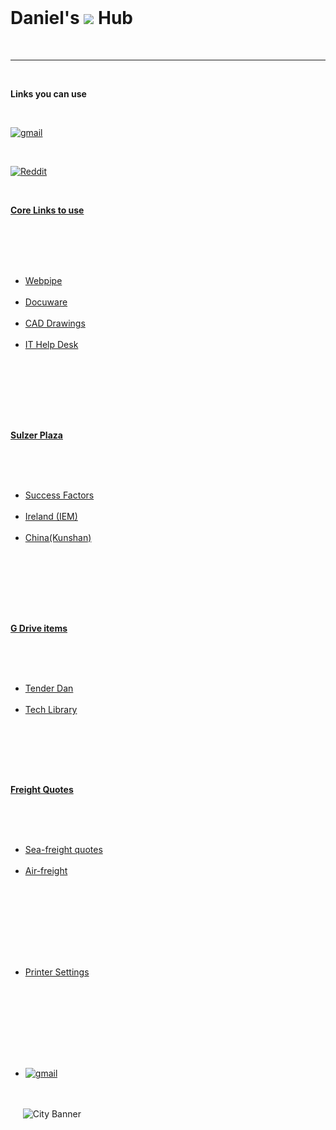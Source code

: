 <!doctype html>
<html>
<style>
body   {background-color:#bbc8be;   }
h1#title   {text-align:center;   font-family:gungsuh;   }
p#titlep  {text-align:center;   box-shadow: #66717F 0px 5px 29px -5px;   margin: auto;   position: absolute;   top: 1; left: 0; bottom: 10; right: 0;   background-color:#e5e5e5;width:20%;   }
p#titleleft  {text-align:center;   box-shadow: #66717F 0px 5px 29px -5px;   margin: auto;   position: absolute;   width: 7.5%;   height: 2.5%;   left: 365px;   top: 275px;   background-color:#e5e5e5;   }
p#titleright  {text-align:center;   box-shadow: #66717F 0px 5px 29px -5px;   margin: auto;   position: absolute;   width: 7.5%;   height: 2.5%;   right: 366px;   top: 275px;   background-color:#e5e5e5;   }
p#coretitle  {text-align:center;   box-shadow: #66717F 0px 5px 29px -5px;   margin: auto;   position: absolute;   width: 7.5%;   height: 2.5%;   right: 950px;   top: 145px;   background-color:#e5e5e5;   }
p#bottitle  {text-align:center;    box-shadow: #66717F 0px 5px 29px -5px;    margin: auto;    position: absolute;    width:7.5%;    height: 2.5%;    right:950px;    top:455px;    background-color:#e5e5e5;    }      
.label   {   display: block;   height: 600px;   width: 320px;   margin: auto;   position: absolute;   top: -3.5%; left: 0; bottom: 0; right: 0.5%;   }
.content   {   background-color: #E5E5E5;   box-shadow: #66717F 0px 5px 29px -5px;   position: relative;   overflow: hidden;   width: 100%;   float: left;   display: inline-block;   z-index: 10;   background-color:#e5e5e5;   }
#banner   {   position: absolute;    top: 650px;    left: 0px;    right: 0px;    width: 100%;    height: 200px;   }
.addcontentleft  {   background-color: #E5E5E5;   box-shadow: #66717F 0px 5px 29px -5px;   position: relative;   overflow: hidden;   width: 15%;   float: left;   left: 300px;   top: 210px;   display: block;   z-index: 10;   background-color:#e5e5e5;   }
.addcontentright {   background-color: #E5E5E5;   box-shadow: #66717F 0px 5px 29px -5px;   overflow: hidden;   position: relative;   width: 15%;   float: right;   right: 300px;   top: 210px;   display: block;   z-index: 10;   background-color:#e5e5e5;   }
.addcontentbot  {     background-color: #E5E5E5;     box-shadow: #66717F 0px 5px 29px -5px;     position: relative;     overflow: hidden;     width: 16%;     float: left;     left: 535px;     top: 390px;     display: block;     z-index: 10;     background-color:#e5e5e5;     }              .contentprinter  {     background-color: #E5E5E5;     box-shadow: #66717F 0px 5px 29px -5px;     position: relative;     overflow: hidden;     width: 10%;     float: left;     left: -550px;     top: 800px;     display: block;     z-index: 10;     background-color:#e5e5e5;     }                    #gmail    {     position: absolute;     top: 900px;     left: 1800px;     width: 1.75%;     height: 30px;     } 
#news    {     position: absolute;     top: 900px;     left: 1850px;     width: 1.75%;     height: 30px;     }
#reddit    {     position: absolute;     top: 1px;     left: 1995px;     width: 1.25%;     height: 20px;     }     
a:hover  {background-color: powderblue;   }       .titlefun  {text-align:right;    box-shadow: #66717F 0px 5px 29px -5px;    margin: auto;    position: absolute;    top: 0; left: 0; bottom: 10; right: 10;    background-color:#e5e5e5;width:20%;    }
</style>
<head> <title>Daniel's Sulzer Hub</title>
</head>
<body>
 <h1 id="title"> Daniel's <a href="https://www.sulzer.com/"><img src="https://www.sulzer.com/-/media/project/sulzerevolution/sulzer.ashx?h=24&w=143&hash=B81BF3FCDC12710D85677B624E2AD02DC319CFCC"></a> Hub</h1>  <hr> <p id="titlep"><b>Links you can use</b></p>
 <p><a href="https://mail.google.com/mail/u/0/#inbox" target="_blank"><img src="C:\Users\hoardan\Desktop\pngs html\gmail.png" id="gmail" alt="gmail"></a></p> <p><a href="http://www.reddit.com/r/askreddit/" target="_blank"><img src="C:\Users\hoardan\Desktop\pngs html\reddit.jpg" id="reddit" alt="Reddit"></a></p>  <p id="coretitle"><b><u>Core Links to use</u></b></p>
 <table>  <div class="label">   <div class="content">       <ul>    <li><a href="http://cnshasrv009.sulzer.com/index.aspx" target="_blank">Webpipe</a></li>    <li><a href="http://delohsrv021/DocuWare/" target="_blank">Docuware</a></li>    <li><a href="http://plaza.sulzer.com/Workspaces/WS_000052/CAD%20Drawings/Forms/AllItems.aspx?RootFolder=%2FWorkspaces%2FWS_000052%2FCAD%20Drawings%2FCAD-Drawings%20%28SPIRL%2BSPLMR%29%2FDrawings&FolderCTID=0x012000244CD33318959B4F939C71FFDB5F1497&View=%7BC86757A3-56BE-4C10-B807-46A6DEB8FF78%7D">CAD Drawings</a></li>    <li><a href="https://sulzer.service-now.com/ess/" target="_blank">IT Help Desk</a></li></ul>
     <!--'_blank' is a security risk, remember what Steve told you, but dont worry, if its on a local drive with no IP you should be safe-->   </ul>   </div>  </div>     </table>   <p id="titleleft"><u><b>Sulzer Plaza</b></u></p>  <table>  <div class="addcontentleft">    <ul>   <li><a href="https://performancemanager5.successfactors.eu/login#/companyEntry" target="_blank">Success Factors</a></li>   <li><a href="http://plaza.sulzer.com/Workspaces/WS_000056/SitePages/Configured%20and%20Standard%20Factories/Wexford.aspx" target="_blank">Ireland (IEM)</a></li>   <li><a href="http://plaza.sulzer.com/Workspaces/WS_000056/SitePages/Configured%20and%20Standard%20Factories/Kunshan.aspx" target="_blank">China(Kunshan)</a></li>  </ul>  </div> </table>
 <p id="titleright"><u><b>G Drive items</b></u></p>
 <table>  <div class="addcontentright">
  <ul>   <li><a href="G:\Common\SALES\NEW BUSINESS TENDERS\2018\_Small Quotes">Tender Dan</a></li>   <li><a href="G:\Common\TECHNICAL_SUPPORT\ABS Tech library 2011">Tech Library</a></li>     </div> </table>   <p id="bottitle"><u><b>Freight Quotes</u></b></p>  <table>  <div class="addcontentbot">    <ul>   <li><a href="https://www.kn-portal.com/seafreight/kn_freightnet_for_lcl/" target="_blank">Sea-freight quotes</a></li>   <li><a href="https://www.kn-portal.com/airfreight/" target="_blank"> Air-freight</a></li>    </div>   </table>  <table>  <div class="contentprinter">    <ul>   <li><a href="https://10.135.146.22/" target="_blank">Printer Settings</a></u></b>  </ul>    </div> </table>  <div class="titelfun">      <ul>    <li><a href="https://mail.google.com/mail/u/0/#inbox" target="_blank"><img src="C:\Users\hoardan\Desktop\pngs html\gmail.png" id="gmail" alt="gmail"></a></li>       </ul>   </div>     <img id="banner" src="CityLine.jpg" alt="City Banner">    <!-- Banner and links might clash depending on the size/resolution of the monitor it is displayed on, this will be fixed-->
      </body>
</html>

